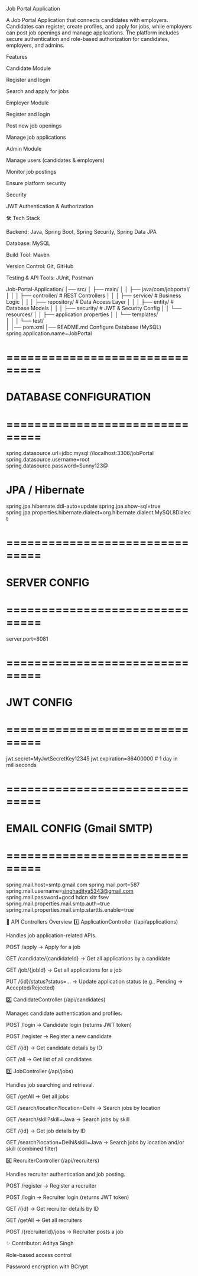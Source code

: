 Job Portal Application

A  Job Portal Application that connects candidates with employers. Candidates can register, create profiles, and apply for jobs,
while employers can post job openings and manage applications. The platform includes secure authentication and role-based authorization for candidates, employers, and admins.


Features

Candidate Module

Register and login

Search and apply for jobs

Employer Module

Register and login

Post new job openings

Manage job applications

Admin Module

Manage users (candidates & employers)

Monitor job postings

Ensure platform security

Security

JWT Authentication & Authorization




🛠️ Tech Stack

Backend: Java, Spring Boot, Spring Security, Spring Data JPA

Database: MySQL

Build Tool: Maven

Version Control: Git, GitHub

Testing & API Tools: JUnit, Postman

Job-Portal-Application/
│── src/
│   ├── main/
│   │   ├── java/com/jobportal/
│   │   │   ├── controller/      # REST Controllers
│   │   │   ├── service/         # Business Logic
│   │   │   ├── repository/      # Data Access Layer
│   │   │   ├── entity/          # Database Models
│   │   │   ├── security/        # JWT & Security Config
│   │   └── resources/
│   │       ├── application.properties
│   │       └── templates/   
│   │
│   └── test/                  
│
│── pom.xml
│── README.md
Configure Database (MySQL)
spring.application.name=JobPortal

# ===============================
# DATABASE CONFIGURATION
# ===============================
spring.datasource.url=jdbc:mysql://localhost:3306/jobPortal
spring.datasource.username=root
spring.datasource.password=Sunny123@

# JPA / Hibernate
spring.jpa.hibernate.ddl-auto=update
spring.jpa.show-sql=true
spring.jpa.properties.hibernate.dialect=org.hibernate.dialect.MySQL8Dialect

# ===============================
# SERVER CONFIG
# ===============================
server.port=8081

# ===============================
# JWT CONFIG
# ===============================
jwt.secret=MyJwtSecretKey12345
jwt.expiration=86400000   # 1 day in milliseconds

# ===============================
# EMAIL CONFIG (Gmail SMTP)
# ===============================
spring.mail.host=smtp.gmail.com
spring.mail.port=587
spring.mail.username=singhaditya5343@gmail.com
spring.mail.password=gocd hdcn xitr fsev 
spring.mail.properties.mail.smtp.auth=true
spring.mail.properties.mail.smtp.starttls.enable=true



📂 API Controllers Overview
1️⃣ ApplicationController (/api/applications)

Handles job application-related APIs.

POST /apply → Apply for a job

GET /candidate/{candidateId} → Get all applications by a candidate

GET /job/{jobId} → Get all applications for a job

PUT /{id}/status?status=... → Update application status (e.g., Pending → Accepted/Rejected)

2️⃣ CandidateController (/api/candidates)

Manages candidate authentication and profiles.

POST /login → Candidate login (returns JWT token)

POST /register → Register a new candidate

GET /{id} → Get candidate details by ID

GET /all → Get list of all candidates

3️⃣ JobController (/api/jobs)

Handles job searching and retrieval.

GET /getAll → Get all jobs

GET /search/location?location=Delhi → Search jobs by location

GET /search/skill?skill=Java → Search jobs by skill

GET /{id} → Get job details by ID

GET /search?location=Delhi&skill=Java → Search jobs by location and/or skill (combined filter)

4️⃣ RecruiterController (/api/recruiters)

Handles recruiter authentication and job posting.

POST /register → Register a recruiter

POST /login → Recruiter login (returns JWT token)

GET /{id} → Get recruiter details by ID

GET /getAll → Get all recruiters

POST /{recruiterId}/jobs → Recruiter posts a job

✨ Contributor: Aditya Singh




Role-based access control

Password encryption with BCrypt
